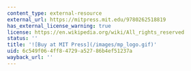 ```yaml
---
content_type: external-resource
external_url: https://mitpress.mit.edu/9780262518819
has_external_license_warning: true
license: https://en.wikipedia.org/wiki/All_rights_reserved
status: ''
title: '![Buy at MIT Press](/images/mp_logo.gif)'
uid: 6c549f06-4ff8-4729-a527-86b4ef51237a
wayback_url: ''
---
```

